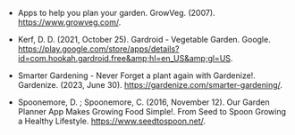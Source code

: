 - Apps to help you plan your garden. GrowVeg. (2007). https://www.growveg.com/.

- Kerf, D. D. (2021, October 25). Gardroid - Vegetable Garden. Google. https://play.google.com/store/apps/details?id=com.hookah.gardroid.free&amp;hl=en_US&amp;gl=US.

- Smarter Gardening - Never Forget a plant again with Gardenize!. Gardenize. (2023, June 30).   https://gardenize.com/smarter-gardening/.

- Spoonemore, D. ; Spoonemore, C. (2016, November 12). Our Garden Planner App Makes Growing Food Simple!. From Seed to Spoon Growing a Healthy Lifestyle. https://www.seedtospoon.net/.